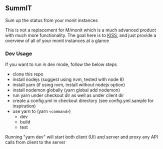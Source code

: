 ## SummIT

Sum up the status from your monit instances

This is not a replacement for M/monit which is a much advanced product with much more functionality. The goal here is to [KISS](https://en.wikipedia.org/wiki/KISS_principle), and just provide a overview of all of your monit instances at a glance

### Dev Usage

If you want to run in dev mode, follow the below steps
* clone this repo
* install nodejs (suggest using nvm, tested with node 8)
* install yarn (if using nvm, install without nodejs option)
* install nodemon globally (yarn global add nodemon)
* run yarn under checkout dir as well as under client dir
* create a config.yml in checkout directory (see config.yml.sample for inspiration)
* use yarn to (yarn `<command>`)
  * dev
  * build
  * test

Running "yarn dev" will start both client (UI) and server and proxy any API calls from client to the server
